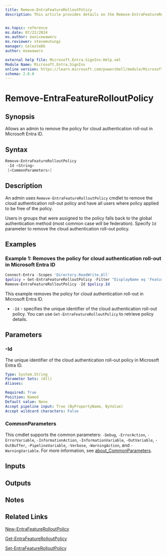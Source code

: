```yaml
---
title: Remove-EntraFeatureRolloutPolicy
description: This article provides details on the Remove-EntraFeatureRolloutPolicy command.


ms.topic: reference
ms.date: 07/22/2024
ms.author: eunicewaweru
ms.reviewer: stevemutungi
manager: CelesteDG
author: msewaweru

external help file: Microsoft.Entra.SignIns-Help.xml
Module Name: Microsoft.Entra.SignIns
online version: https://learn.microsoft.com/powershell/module/Microsoft.Entra.SignIns/Remove-EntraBetaFeatureRolloutPolicy
schema: 2.0.0
---
```


# Remove-EntraFeatureRolloutPolicy

## Synopsis

Allows an admin to remove the policy for cloud authentication roll-out in Microsoft Entra ID.

## Syntax

```powershell
Remove-EntraFeatureRolloutPolicy
 -Id <String>
 [<CommonParameters>]
```

## Description

An admin uses `Remove-EntraFeatureRolloutPolicy` cmdlet to remove the cloud authentication roll-out policy and have all users where policy applied to be free of the policy.

Users in groups that were assigned to the policy falls back to the global authentication method (most common case will be federation). Specify `Id` parameter to remove the cloud authentication roll-out policy.

## Examples

### Example 1: Removes the policy for cloud authentication roll-out in Microsoft Entra ID

```powershell
Connect-Entra -Scopes 'Directory.ReadWrite.All'
$policy = Get-EntraFeatureRolloutPolicy -Filter "DisplayName eq 'Feature-Rollout-Policy'"
Remove-EntraFeatureRolloutPolicy -Id $policy.Id
```

This example removes the policy for cloud authentication roll-out in Microsoft Entra ID.

- `-Id` - specifies the unique identifier of the cloud authentication roll-out policy. You can use `Get-EntraFeatureRolloutPolicy` to retrieve policy details.

## Parameters

### -Id

The unique identifier of the cloud authentication roll-out policy in Microsoft Entra ID.

```yaml
Type: System.String
Parameter Sets: (All)
Aliases:

Required: True
Position: Named
Default value: None
Accept pipeline input: True (ByPropertyName, ByValue)
Accept wildcard characters: False
```

### CommonParameters

This cmdlet supports the common parameters: `-Debug`, `-ErrorAction`, `-ErrorVariable`, `-InformationAction`, `-InformationVariable`, `-OutVariable`, `-OutBuffer`, `-PipelineVariable`, `-Verbose`, `-WarningAction`, and `-WarningVariable`. For more information, see [about_CommonParameters](https://go.microsoft.com/fwlink/?LinkID=113216).

## Inputs

## Outputs

## Notes

## Related Links

[New-EntraFeatureRolloutPolicy](New-EntraFeatureRolloutPolicy.md)

[Get-EntraFeatureRolloutPolicy](Get-EntraFeatureRolloutPolicy.md)

[Set-EntraFeatureRolloutPolicy](Set-EntraFeatureRolloutPolicy.md)
